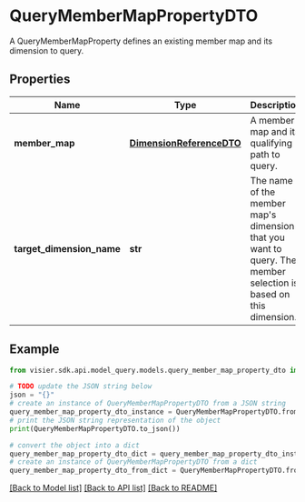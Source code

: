 # QueryMemberMapPropertyDTO

A QueryMemberMapProperty defines an existing member map and its dimension to query.

## Properties

Name | Type | Description | Notes
------------ | ------------- | ------------- | -------------
**member_map** | [**DimensionReferenceDTO**](DimensionReferenceDTO.md) | A member map and its qualifying path to query. | [optional] 
**target_dimension_name** | **str** | The name of the member map&#39;s dimension that you want to query. The member selection is based on this dimension. | [optional] 

## Example

```python
from visier.sdk.api.model_query.models.query_member_map_property_dto import QueryMemberMapPropertyDTO

# TODO update the JSON string below
json = "{}"
# create an instance of QueryMemberMapPropertyDTO from a JSON string
query_member_map_property_dto_instance = QueryMemberMapPropertyDTO.from_json(json)
# print the JSON string representation of the object
print(QueryMemberMapPropertyDTO.to_json())

# convert the object into a dict
query_member_map_property_dto_dict = query_member_map_property_dto_instance.to_dict()
# create an instance of QueryMemberMapPropertyDTO from a dict
query_member_map_property_dto_from_dict = QueryMemberMapPropertyDTO.from_dict(query_member_map_property_dto_dict)
```
[[Back to Model list]](../README.md#documentation-for-models) [[Back to API list]](../README.md#documentation-for-api-endpoints) [[Back to README]](../README.md)



